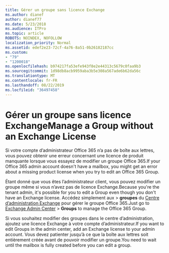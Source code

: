 ```yaml
---
title: Gérer un groupe sans licence Exchange
ms.author: dianef
author: dianef77
ms.date: 5/23/2018
ms.audience: ITPro
ms.topic: article
ROBOTS: NOINDEX, NOFOLLOW
localization_priority: Normal
ms.assetid: edef2e23-72cf-4a76-8a51-0b26182187cc
ms.custom:
- "79"
- "1200018"
ms.openlocfilehash: b974217fa53efe943f8e2e44313c5679c0faa9b3
ms.sourcegitcommit: 1d98db8acb9959aba3b5e308a567ade6b62da56c
ms.translationtype: MT
ms.contentlocale: fr-FR
ms.lasthandoff: 08/22/2019
ms.locfileid: "36497458"
---
```

# <a name="manage-a-group-without-an-exchange-license"></a><span data-ttu-id="77b26-102">Gérer un groupe sans licence Exchange</span><span class="sxs-lookup"><span data-stu-id="77b26-102">Manage a Group without an Exchange License</span></span>

<span data-ttu-id="77b26-103">Si votre compte d’administrateur Office 365 n’a pas de boîte aux lettres, vous pouvez obtenir une erreur concernant une licence de produit manquante lorsque vous essayez de modifier un groupe Office 365.</span><span class="sxs-lookup"><span data-stu-id="77b26-103">If your Office 365 admin account doesn't have a mailbox, you might get an error about a missing product license when you try to edit an Office 365 Group.</span></span>
  
<span data-ttu-id="77b26-104">Étant donné que vous êtes l’administrateur client, vous pouvez modifier un groupe même si vous n’avez pas de licence Exchange.</span><span class="sxs-lookup"><span data-stu-id="77b26-104">Because you're the tenant admin, it's possible for you to edit a Group even though you don't have an Exchange license.</span></span> <span data-ttu-id="77b26-105">Accédez simplement aux \> **groupes** du [Centre d’administration Exchange](https://outlook.office365.com/ecp.aspx) pour gérer le groupe Office 365.</span><span class="sxs-lookup"><span data-stu-id="77b26-105">Just go to [Exchange Admin Center](https://outlook.office365.com/ecp.aspx) \> **Groups** to manage the Office 365 Group.</span></span>
  
<span data-ttu-id="77b26-106">Si vous souhaitez modifier des groupes dans le centre d’administration, ajoutez une licence Exchange à votre compte d’administrateur.</span><span class="sxs-lookup"><span data-stu-id="77b26-106">If you want to edit Groups in the admin center, add an Exchange license to your admin account.</span></span> <span data-ttu-id="77b26-107">Vous devez patienter jusqu’à ce que la boîte aux lettres soit entièrement créée avant de pouvoir modifier un groupe.</span><span class="sxs-lookup"><span data-stu-id="77b26-107">You need to wait until the mailbox is fully created before you can edit a group.</span></span>
  